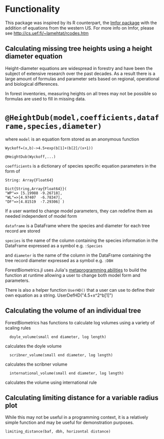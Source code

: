 # Functionality

This package was inspired by its R counterpart, the [lmfor package](https://CRAN.R-project.org/package=lmfor) with the addition of equations from the western US. For more info on lmfor, please see http://cs.uef.fi/~lamehtat/rcodes.htm

## Calculating missing tree heights using a height diameter equation
Height-diameter equations are widespread in forestry and have been the subject of extensive research over the past decades.
As a result there is a large amount of formulas and parameter sets based on regional, operational and biological differences.

In forest inventories, measuring heights on all trees may not be possible so formulas are used to fill in missing data.

# `@HeightDub(model,coefficients,dataframe,species,diameter)`

where `model` is an equation form stored as an anonymous function

    Wyckoff=(x,b)->4.5+exp(b[1]+(b[2]/(x+1))

    @HeightDub(Wyckoff,...)

`coefficients` is a dictionary of species specific equation parameters in the form of

    String: Array{Float64}

    Dict{String,Array{Float64}}(
    "WP"=> [5.19988	-9.26718],
    "WL"=>[4.97407	-6.78347],
    "DF"=>[4.81519	-7.29306] )

If a user wanted to change model parameters, they can redefine them as needed independent of model form

`dataframe` is a DataFrame where the species and diameter for each tree record are stored

`species` is the name of the column containing the species information in the DataFrame expressed as a symbol e.g. `:Species`

and `diameter` is the name of the column in the DataFrame  containing the tree record diameter expressed as a symbol e.g. `:DBH`

ForestBiometrics.jl uses Julia's [metaprogramming abilities](https://docs.julialang.org/en/release-0.6/manual/metaprogramming/) to build the function at runtime allowing a user to change both model form and parameters.

There is also a helper function `UserHD()` that a user can use to define their own equation as a string.
    UserDefHD("4.5+x^2^b[1]")


## Calculating the volume of an individual tree

ForestBiometrics has functions to calculate log volumes using a variety of scaling rules

      doyle_volume(small end diameter, log length)

calculates the doyle volume

      scribner_volume(small end diameter, log length)

calculates the scribner volume

      international_volume(small end diameter, log length)

calculates the volume using international rule

## Calculating limiting distance for a variable radius plot

While this may not be useful in a programming context, it is a relatively simple function and may be useful for demonstration purposes.

    limiting_distance(baf, dbh, horizontal distance)

    
